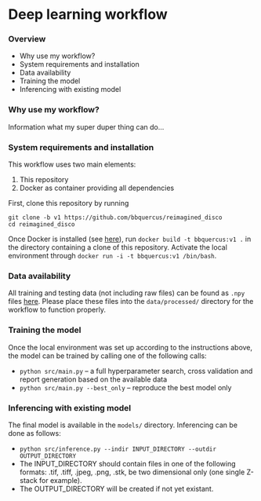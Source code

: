 # Deep learning workflow


### Overview
- Why use my workflow?
- System requirements and installation
- Data availability
- Training the model
- Inferencing with existing model



### Why use my workflow?

Information what my super duper thing can do...



### System requirements and installation

This workflow uses two main elements:

1. This repository
2. Docker as container providing all dependencies

First, clone this repository by running
```
git clone -b v1 https://github.com/bbquercus/reimagined_disco
cd reimagined_disco
```

Once Docker is installed (see [here](https://docs.docker.com/install/)), run `docker build -t bbquercus:v1 .` in the directory containing a clone of this repository. Activate the local environment through `docker run -i -t bbquercus:v1 /bin/bash`.



### Data availability

All training and testing data (not including raw files) can be found as `.npy` files [here](link). Please place these files into the `data/processed/` directory for the workflow to function properly.



### Training the model

Once the local environment was set up according to the instructions above, the model can be trained by calling one of the following calls:
- `python src/main.py` – a full hyperparameter search, cross validation and report generation based on the available data
- `python src/main.py --best_only` – reproduce the best model only



### Inferencing with existing model

The final model is available in the `models/` directory. Inferencing can be done as follows:

* `python src/inference.py --indir INPUT_DIRECTORY --outdir OUTPUT_DIRECTORY`
* The INPUT\_DIRECTORY should contain files in one of the following formats: .tif, .tiff, .jpeg, .png, .stk, be two dimensional only (one single Z-stack for example).
* The OUTPUT\_DIRECTORY will be created if not yet existant.

